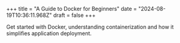 +++
title = "A Guide to Docker for Beginners"
date = "2024-08-19T10:36:11.968Z"
draft = false
+++

  Get started with Docker, understanding containerization and how it simplifies application deployment.
        